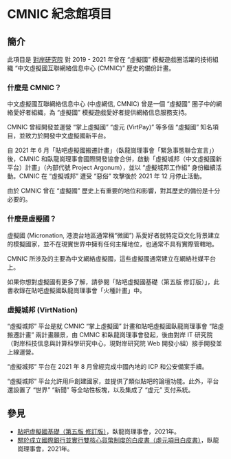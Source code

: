 # CMNIC 紀念館項目

## 簡介

此項目是 [對岸研究院](//dnit.us) 對 2019 - 2021 年曾在 “虛擬國” 模擬遊戲圈活躍的技術組織 “中文虛擬國互聯網絡信息中心 (CMNIC)” 歷史的備份計畫。

### 什麼是 CMNIC？

中文虛擬國互聯網絡信息中心 (中虛網信, CMNIC) 曾是一個 “虛擬國” 圈子中的網絡愛好者組織，為 “虛擬國” 模擬遊戲愛好者提供網絡信息服務支持。

CMNIC 曾經開發並運營 “掌上虛擬國” “虛元 (VirtPay)” 等多個 “虛擬國” 知名項目，並致力於開發中文虛擬國新平台。

自 2021 年 6 月「貼吧虛擬國搬遷計畫」（臥龍崗理事會「緊急事態聯合宣言」）後，CMNIC 和臥龍崗理事會國際開發協會合併，啟動「虛擬城邦（中文虛擬國新平台）計畫」（內部代號 Project Argonum），並以 “虛擬城邦工作組” 身份繼續活動。CMNIC 在 “虛擬城邦” 遭受 “惡俗” 攻擊後於 2021 年 12 月停止活動。

由於 CMNIC 曾在 “虛擬國” 歷史上有重要的地位和影響，對其歷史的備份是十分必要的。

### 什麼是虛擬國？

虛擬國 (Micronation, 港澳台地區通常稱“微國”) 系愛好者就特定亞文化背景建立的模擬國家，並不在現實世界中擁有任何主權地位，也通常不具有實際管轄地。

CMNIC 所涉及的主要為中文網絡虛擬國，這些虛擬國通常建立在網絡社媒平台上。

如果你想對虛擬國有更多了解，請參閱「貼吧虛擬國基礎（第五版 修訂版）」，此書收錄在貼吧虛擬國臥龍崗理事會「火種計畫」中。

### 虛擬城邦 (VirtNation)

“虛擬城邦” 平台是就 CMNIC “掌上虛擬國” 計畫和貼吧虛擬國臥龍崗理事會 “貼虛搬遷計畫” 兩計畫願景，由 CMNIC 和臥龍崗理事會發起，後由對岸 IT 研究院（對岸科技信息與計算科學研究中心，現對岸研究院 Web 開發小組）接手開發並上線運營。

“虛擬城邦” 平台在 2021 年 8 月曾經完成中國內地的 ICP 和公安備案手續。

“虛擬城邦” 平台允許用戶創建國家，並提供了類似貼吧的論壇功能。此外，平台還設置了 “世界” “新聞” 等全站性板塊，以及集成了 “虛元” 支付系統。


## 參見

- [貼吧虛擬國基礎（第五版 修訂版）](./static/ref/贴吧虚拟国基础_第五版_修订版.pdf)，臥龍崗理事會，2021年。
- [關於成立國際銀行並實行雙核心貨幣制度的白皮書（虛元項目白皮書）](./static/ref/虚元项目白皮书.pdf)，臥龍崗理事會，2021年。